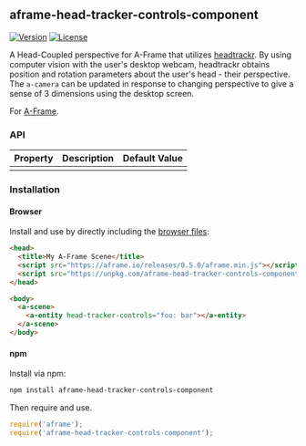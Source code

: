 ## aframe-head-tracker-controls-component

[![Version](http://img.shields.io/npm/v/aframe-head-tracker-controls-component.svg?style=flat-square)](https://npmjs.org/package/aframe-head-tracker-controls-component)
[![License](http://img.shields.io/npm/l/aframe-head-tracker-controls-component.svg?style=flat-square)](https://npmjs.org/package/aframe-head-tracker-controls-component)

A Head-Coupled perspective for A-Frame that utilizes [headtrackr](https://github.com/auduno/headtrackr). By using computer vision with the user's desktop webcam, headtrackr obtains position and rotation parameters about the user's head - their perspective. The `a-camera` can be updated in response to changing perspective to give a sense of 3 dimensions using the desktop screen.

For [A-Frame](https://aframe.io).

### API

| Property | Description | Default Value |
| -------- | ----------- | ------------- |
|          |             |               |

### Installation

#### Browser

Install and use by directly including the [browser files](dist):

```html
<head>
  <title>My A-Frame Scene</title>
  <script src="https://aframe.io/releases/0.5.0/aframe.min.js"></script>
  <script src="https://unpkg.com/aframe-head-tracker-controls-component/dist/aframe-head-tracker-controls-component.min.js"></script>
</head>

<body>
  <a-scene>
    <a-entity head-tracker-controls="foo: bar"></a-entity>
  </a-scene>
</body>
```

<!-- If component is accepted to the Registry, uncomment this. -->
<!--
Or with [angle](https://npmjs.com/package/angle/), you can install the proper
version of the component straight into your HTML file, respective to your
version of A-Frame:

```sh
angle install aframe-head-tracker-controls-component
```
-->

#### npm

Install via npm:

```bash
npm install aframe-head-tracker-controls-component
```

Then require and use.

```js
require('aframe');
require('aframe-head-tracker-controls-component');
```

